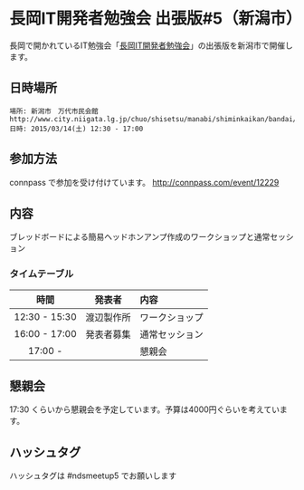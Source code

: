 長岡IT開発者勉強会 出張版#5（新潟市）
=====================================


長岡で開かれているIT勉強会「[長岡IT開発者勉強会](http://nagaoka.techtalk.jp/)」の出張版を新潟市で開催します。

## 日時場所

```
場所: 新潟市　万代市民会館 http://www.city.niigata.lg.jp/chuo/shisetsu/manabi/shiminkaikan/bandai/
日時: 2015/03/14(土) 12:30 - 17:00
```

## 参加方法
connpass で参加を受け付けています。
http://connpass.com/event/12229

## 内容

ブレッドボードによる簡易ヘッドホンアンプ作成のワークショップと通常セッション

### タイムテーブル

| 時間 | 発表者  | 内容 |
|:------------:|:--------------:|:------------|
|12:30 - 15:30| 渡辺製作所 | ワークショップ |
|16:00 - 17:00| 発表者募集 | 通常セッション|
|17:00 -      | | 懇親会 |


## 懇親会

17:30 くらいから懇親会を予定しています。予算は4000円ぐらいを考えています。

## ハッシュタグ

ハッシュタグは #ndsmeetup5 でお願いします

